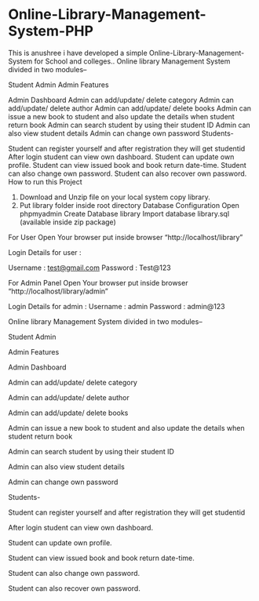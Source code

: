 # Online-Library-Management-System-PHP

This is anushree i have developed a simple Online-Library-Management-System for School and colleges..
Online library Management System divided in two modules–

Student
Admin
Admin Features

Admin Dashboard
Admin can add/update/ delete category
Admin can add/update/ delete author
Admin can add/update/ delete books
Admin can issue a new book to student and also update the details when student return book
Admin can search student by using their student ID
Admin can also view student details
Admin can change own password
Students-

Student can register yourself and after registration they will get studentid
After login student can view own dashboard.
Student can update own profile.
Student can view issued book and book return date-time.
Student can also change own password.
Student can also recover own password.
How to run this Project

1. Download and Unzip file on your local system copy library.
2. Put library folder inside root directory
   Database Configuration
   Open phpmyadmin
   Create Database library
   Import database library.sql (available inside zip package)

For User
Open Your browser put inside browser “http://localhost/library”

Login Details for user :

Username : test@gmail.com
Password : Test@123

For Admin Panel
Open Your browser put inside browser “http://localhost/library/admin”

Login Details for admin :
Username : admin
Password : admin@123

Online library Management System divided in two modules–

Student
Admin

Admin Features

Admin Dashboard

Admin can add/update/ delete category

Admin can add/update/ delete author

Admin can add/update/ delete books

Admin can issue a new book to student and also update the details when student return book

Admin can search student by using their student ID

Admin can also view student details

Admin can change own password

Students-

Student can register yourself and after registration they will get studentid

After login student can view own dashboard.

Student can update own profile.

Student can view issued book and book return date-time.

Student can also change own password.

Student can also recover own password.

